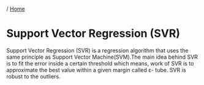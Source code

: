 / [Home](index.md)

# Support Vector Regression (SVR)

Support Vector Regression (SVR) is a regression algorithm that uses the same principle as Support Vector Machine(SVM).The main idea behind SVR is to fit the error inside a certain threshold which means, work of SVR is to approximate the best value within a given margin called ε- tube. SVR is robust to the outliers.
